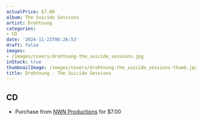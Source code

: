 ```yaml
---
actualPrice: $7.00
album: The Suicide Sessions
artist: Drohtnung
categories:
- CD
date: '2024-11-23T06:26:53'
draft: false
images:
- /images/covers/drohtnung-the_suicide_sessions.jpg
inStock: true
thumbnailImage: /images/covers/drohtnung-the_suicide_sessions-thumb.jpg
title: Drohtnung - The Suicide Sessions
---
```


## CD
* Purchase from [NWN Productions](http://shop.nwnprod.com/index.php?route=product/product&path=93&product_id=1342&sort=pd.name&order=ASC) for $7.00
